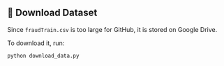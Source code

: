 ## 📂 Download Dataset
Since `fraudTrain.csv` is too large for GitHub, it is stored on Google Drive.

To download it, run:
```bash
python download_data.py
